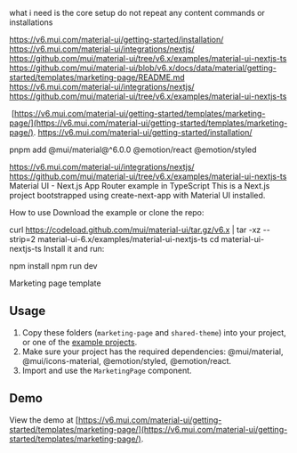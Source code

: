 what i need is the core setup
do not repeat any content commands or installations

https://v6.mui.com/material-ui/getting-started/installation/
https://v6.mui.com/material-ui/integrations/nextjs/
https://github.com/mui/material-ui/tree/v6.x/examples/material-ui-nextjs-ts
https://github.com/mui/material-ui/blob/v6.x/docs/data/material/getting-started/templates/marketing-page/README.md
https://v6.mui.com/material-ui/integrations/nextjs/
https://github.com/mui/material-ui/tree/v6.x/examples/material-ui-nextjs-ts

 [https://v6.mui.com/material-ui/getting-started/templates/marketing-page/](https://v6.mui.com/material-ui/getting-started/templates/marketing-page/).
https://v6.mui.com/material-ui/getting-started/installation/


pnpm add @mui/material@^6.0.0 @emotion/react @emotion/styled

https://v6.mui.com/material-ui/integrations/nextjs/
https://github.com/mui/material-ui/tree/v6.x/examples/material-ui-nextjs-ts
Material UI - Next.js App Router example in TypeScript
This is a Next.js project bootstrapped using create-next-app with Material UI installed.

How to use
Download the example or clone the repo:

curl https://codeload.github.com/mui/material-ui/tar.gz/v6.x | tar -xz --strip=2  material-ui-6.x/examples/material-ui-nextjs-ts
cd material-ui-nextjs-ts
Install it and run:

npm install
npm run dev

Marketing page template

## Usage

[](https://github.com/mui/material-ui/blob/v6.x/docs/data/material/getting-started/templates/marketing-page/README.md#usage)

1. Copy these folders (`marketing-page` and `shared-theme`) into your project, or one of the [example projects](https://github.com/mui/material-ui/tree/v6.x/examples).
2. Make sure your project has the required dependencies: @mui/material, @mui/icons-material, @emotion/styled, @emotion/react.
3. Import and use the `MarketingPage` component.

## Demo

[](https://github.com/mui/material-ui/blob/v6.x/docs/data/material/getting-started/templates/marketing-page/README.md#demo)

View the demo at [https://v6.mui.com/material-ui/getting-started/templates/marketing-page/](https://v6.mui.com/material-ui/getting-started/templates/marketing-page/).

